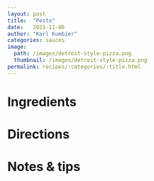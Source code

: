 ```yaml
---
layout: post
title:  "Pesto"
date:   2021-11-06
author: "Karl Kumbier"
categories: sauces
image:
  path: /images/detroit-style-pizza.png
  thumbnail: /images/detroit-style-pizza.png
permalink: recipes/:categories/:title.html
---
```


# Ingredients

# Directions

# Notes & tips
